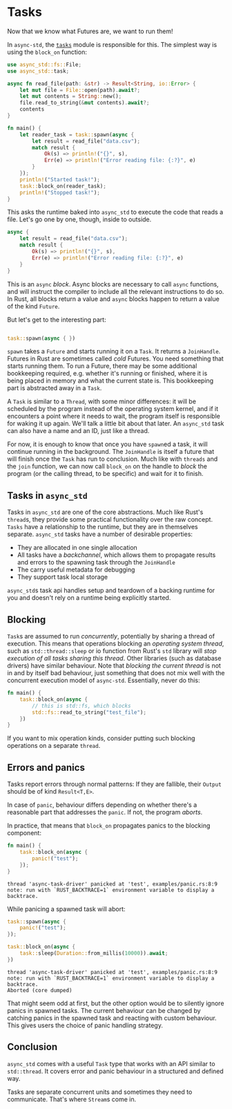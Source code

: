 # Tasks

Now that we know what Futures are, we want to run them!

In `async-std`, the [`tasks`][tasks] module is responsible for this. The simplest way is using the `block_on` function:

```rust
use async_std::fs::File;
use async_std::task;

async fn read_file(path: &str) -> Result<String, io::Error> {
    let mut file = File::open(path).await?;
    let mut contents = String::new();
    file.read_to_string(&mut contents).await?;
    contents
}

fn main() {
    let reader_task = task::spawn(async {
        let result = read_file("data.csv");
        match result {
            Ok(s) => println!("{}", s),
            Err(e) => println!("Error reading file: {:?}", e)
        }
    });
    println!("Started task!");
    task::block_on(reader_task);
    println!("Stopped task!");
}
```

This asks the runtime baked into `async_std` to execute the code that reads a file. Let's go one by one, though, inside to outside.

```rust
async {
    let result = read_file("data.csv");
    match result {
        Ok(s) => println!("{}", s),
        Err(e) => println!("Error reading file: {:?}", e)
    }
}
```

This is an `async` *block*. Async blocks are necessary to call `async` functions, and will instruct the compiler to include all the relevant instructions to do so. In Rust, all blocks return a value and `async` blocks happen to return a value of the kind `Future`.

But let's get to the interesting part:

```rust

task::spawn(async { })

```

`spawn` takes a `Future` and starts running it on a `Task`. It returns a `JoinHandle`. Futures in Rust are sometimes called *cold* Futures. You need something that starts running them. To run a Future, there may be some additional bookkeeping required, e.g. whether it's running or finished, where it is being placed in memory and what the current state is. This bookkeeping part is abstracted away in a `Task`.

A `Task` is similar to a `Thread`, with some minor differences: it will be scheduled by the program instead of the operating system kernel, and if it encounters a point where it needs to wait, the program itself is responsible for waking it up again. We'll talk a little bit about that later. An `async_std` task can also have a name and an ID, just like a thread.

For now, it is enough to know that once you have `spawn`ed a task, it will continue running in the background. The `JoinHandle` is itself a future that will finish once the `Task` has run to conclusion. Much like with `threads` and the `join` function, we can now call `block_on` on the handle to *block* the program (or the calling thread, to be specific) and wait for it to finish.

## Tasks in `async_std`

Tasks in `async_std` are one of the core abstractions. Much like Rust's `thread`s, they provide some practical functionality over the raw concept. `Tasks` have a relationship to the runtime, but they are in themselves separate. `async_std` tasks have a number of desirable properties:

- They are allocated in one single allocation
- All tasks have a *backchannel*, which allows them to propagate results and errors to the spawning task through the `JoinHandle`
- The carry useful metadata for debugging
- They support task local storage

`async_std`s task api handles setup and teardown of a backing runtime for you and doesn't rely on a runtime being explicitly started.

## Blocking

`Task`s are assumed to run _concurrently_, potentially by sharing a thread of execution. This means that operations blocking an _operating system thread_, such as `std::thread::sleep` or io function from Rust's `std` library will _stop execution of all tasks sharing this thread_. Other libraries (such as database drivers) have similar behaviour. Note that _blocking the current thread_ is not in and by itself bad behaviour, just something that does not mix well with the concurrent execution model of `async-std`. Essentially, never do this:

```rust
fn main() {
    task::block_on(async {
        // this is std::fs, which blocks
        std::fs::read_to_string("test_file");
    })
}
```

If you want to mix operation kinds, consider putting such blocking operations on a separate `thread`.

## Errors and panics

Tasks report errors through normal patterns: If they are fallible, their `Output` should be of kind `Result<T,E>`.

In case of `panic`, behaviour differs depending on whether there's a reasonable part that addresses the `panic`. If not, the program _aborts_.

In practice, that means that `block_on` propagates panics to the blocking component:

```rust
fn main() {
    task::block_on(async {
        panic!("test");
    });
}
```

```text
thread 'async-task-driver' panicked at 'test', examples/panic.rs:8:9
note: run with `RUST_BACKTRACE=1` environment variable to display a backtrace.
```

While panicing a spawned task will abort:

```rust
task::spawn(async {
    panic!("test");
});

task::block_on(async {
    task::sleep(Duration::from_millis(10000)).await;
})
```

```text
thread 'async-task-driver' panicked at 'test', examples/panic.rs:8:9
note: run with `RUST_BACKTRACE=1` environment variable to display a backtrace.
Aborted (core dumped)
```

That might seem odd at first, but the other option would be to silently ignore panics in spawned tasks. The current behaviour can be changed by catching panics in the spawned task and reacting with custom behaviour. This gives users the choice of panic handling strategy.

## Conclusion

`async_std` comes with a useful `Task` type that works with an API similar to `std::thread`. It covers error and panic behaviour in a structured and defined way.

Tasks are separate concurrent units and sometimes they need to communicate. That's where `Stream`s come in.

[tasks]: https://docs.rs/async-std/latest/async_std/task/index.html
